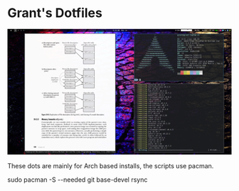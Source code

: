 # Grant's Dotfiles

![Desktop Screenshot 1](screenshots/desktop1.jpg)

These dots are mainly for Arch based installs, the scripts
use pacman.

sudo pacman -S --needed git base-devel rsync
